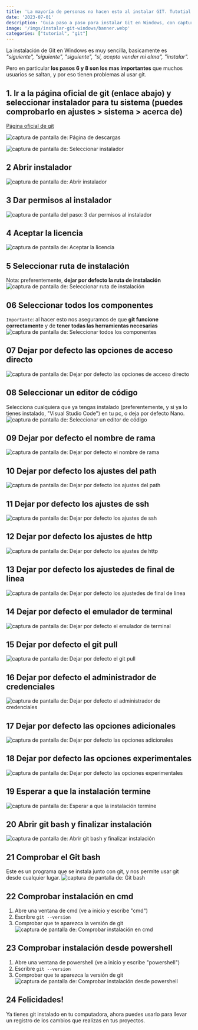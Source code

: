 ```yaml
---
title: 'La mayoría de personas no hacen esto al instalar GIT. Tutotial para instalar git en windows paso a paso'
date: '2023-07-01'
description: 'Guia paso a paso para instalar Git en Windows, con capturas de pantalla'
image: '/imgs/instalar-git-windows/banner.webp'
categories: ["tutorial", "git"]
---
```


La instalación de Git en Windows es muy sencilla, basicamente es *"siguiente", "siguiente", "siguiente", "sí, acepto vender mi alma", "instalar".*

Pero en particular **los pasos 6 y 8 son los mas importantes** que muchos usuarios se saltan, y por eso tienen problemas al usar git.

## 1. Ir a la página oficial de git (enlace abajo) y seleccionar instalador para tu sistema (puedes comprobarlo en ajustes > sistema > acerca de)
 
[Página oficial de git](https://git-scm.com/)

![captura de pantalla de: Página de descargas](/imgs/instalar-git-windows/1_página_de_descargas.png)

![captura de pantalla de: Seleccionar instalador](/imgs/instalar-git-windows/1_seleccionar_instalador.png)

## 2 Abrir instalador
![captura de pantalla de: Abrir instalador](/imgs/instalar-git-windows/2_abrir_instalador.png)

## 3 Dar permisos al instalador
![captura de pantalla del paso: 3 dar permisos al instalador](/imgs/instalar-git-windows/3_dar_permisos_al_instalador.png)

## 4 Aceptar la licencia
![captura de pantalla de: Aceptar la licencia](/imgs/instalar-git-windows/4_aceptar_la_licencia.png)

## 5 Seleccionar ruta de instalación
Nota: preferentemente, **dejar por defecto la ruta de instalación**
![captura de pantalla de: Seleccionar ruta de instalación](/imgs/instalar-git-windows/5_seleccionar_ruta_de_instalación.png)

## 06 Seleccionar todos los componentes
`Importante`: al hacer esto nos aseguramos de que **git funcione correctamente** y de **tener todas las herramientas necesarias**
![captura de pantalla de: Seleccionar todos los componentes](/imgs/instalar-git-windows/6_seleccionar_todos_los_componentes.png)

## 07 Dejar por defecto las opciones de acceso directo
![captura de pantalla de: Dejar por defecto las opciones de acceso directo](/imgs/instalar-git-windows/7_dejar_por_defecto_las_opciones_de_acceso_directo.png)

## 08 Seleccionar un editor de código
Selecciona cualquiera que ya tengas instalado (preferentemente, y si ya lo tienes instalado, "Visual Studio Code") en tu pc, o deja por defecto Nano.
![captura de pantalla de: Seleccionar un editor de código](/imgs/instalar-git-windows/8_seleccionar_un_editor_de_código.png)

## 09 Dejar por defecto el nombre de rama
![captura de pantalla de: Dejar por defecto el nombre de rama](/imgs/instalar-git-windows/9_dejar_por_defecto_el_nombre_de_rama.png)

## 10 Dejar por defecto los ajustes del path
![captura de pantalla de: Dejar por defecto los ajustes del path](/imgs/instalar-git-windows/10_dejar_por_defecto_los_ajustes_del_path.png)

## 11 Dejar por defecto los ajustes de ssh
![captura de pantalla de: Dejar por defecto los ajustes de ssh](/imgs/instalar-git-windows/11_dejar_por_defecto_los_ajustes_de_ssh.png)

## 12 Dejar por defecto los ajustes de http
![captura de pantalla de: Dejar por defecto los ajustes de http](/imgs/instalar-git-windows/12_dejar_por_defecto_los_ajustes_de_http.png)

## 13 Dejar por defecto los ajustedes de final de linea
![captura de pantalla de: Dejar por defecto los ajustedes de final de linea](/imgs/instalar-git-windows/13_dejar_por_defecto_los_ajustedes_de_final_de_linea.png)

## 14 Dejar por defecto el emulador de terminal
![captura de pantalla de: Dejar por defecto el emulador de terminal](/imgs/instalar-git-windows/14_dejar_por_defecto_el_emulador_de_terminal.png)

## 15 Dejar por defecto el git pull
![captura de pantalla de: Dejar por defecto el git pull](/imgs/instalar-git-windows/15_dejar_por_defecto_el_git_pull.png)

## 16 Dejar por defecto el administrador de credenciales
![captura de pantalla de: Dejar por defecto el administrador de credenciales](/imgs/instalar-git-windows/16_dejar_por_defecto_el_administrador_de_credenciales.png)

## 17 Dejar por defecto las opciones adicionales
![captura de pantalla de: Dejar por defecto las opciones adicionales](/imgs/instalar-git-windows/17_dejar_por_defecto_las_opciones_adicionales.png)

## 18 Dejar por defecto las opciones experimentales
![captura de pantalla de: Dejar por defecto las opciones experimentales](/imgs/instalar-git-windows/18_dejar_por_defecto_las_opciones_experimentales.png)

## 19 Esperar a que la instalación termine
![captura de pantalla de: Esperar a que la instalación termine](/imgs/instalar-git-windows/19_esperar_a_que_la_instalación_termine.png)

## 20 Abrir git bash y finalizar instalación
![captura de pantalla de: Abrir git bash y finalizar instalación](/imgs/instalar-git-windows/20_abrir_git_bash_y_finalizar_instalación.png)

## 21 Comprobar el Git bash
Este es un programa que se instala junto con git, y nos permite usar git desde cualquier lugar.
![captura de pantalla de: Git bash](/imgs/instalar-git-windows/21_git_bash.png)

## 22 Comprobar instalación en cmd
1. Abre una ventana de cmd (ve a inicio y escribe "cmd")
2. Escribre `git --version`
3. Comprobar que te aparezca la versión de git
![captura de pantalla de: Comprobar instalación en cmd](/imgs/instalar-git-windows/22_comprobar_instalación_en_cmd.png)

## 23 Comprobar instalación desde powershell
1. Abre una ventana de powershell (ve a inicio y escribe "powershell")
2. Escribre `git --version`
3. Comprobar que te aparezca la versión de git
![captura de pantalla de: Comprobar instalación desde powershell](/imgs/instalar-git-windows/23_comprobar_instalación_desde_powershell.png)

## 24 Felicidades!
Ya tienes git instalado en tu computadora, ahora puedes usarlo para llevar un registro de los cambios que realizas en tus proyectos.